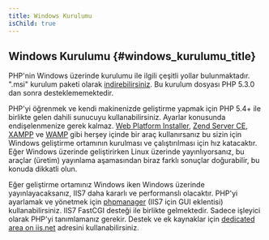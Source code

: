 ```yaml
---
title: Windows Kurulumu
isChild: true
---
```


## Windows Kurulumu {#windows_kurulumu_title}

PHP'nin Windows üzerinde kurulumu ile ilgili çeşitli yollar bulunmaktadır. ".msi" kurulum paketi olarak [indirebilirsiniz][php-downloads]. Bu kurulum dosyası PHP 5.3.0 dan sonra desteklememektedir.

PHP'yi öğrenmek ve kendi makinenizde geliştirme yapmak için PHP 5.4+ ile birlikte gelen dahili sunucuyu kullanabilirsiniz. Ayarlar konusunda endişelenmenize gerek kalmaz. [Web Platform Installer][wpi], 
[Zend Server CE][zsce], [XAMPP][xampp] ve [WAMP][wamp] gibi herşey içinde bir araç kullanırsanız bu sizin için Windows geliştirme ortamının kurulması ve çalıştırılması için hız katacaktır. Eğer Windows üzerinde geliştirirken Linux üzerinde yayınlıyorsanız, bu araçlar (üretim) yayınlama aşamasından biraz farklı sonuçlar doğurabilir, bu konuda dikkatli olun.

Eğer geliştirme ortamınız Windows iken Windows üzerinde yayınlayacaksanız, IIS7 daha kararlı ve performanslı olacaktır. PHP'yi ayarlamak ve yönetmek için [phpmanager][phpmanager] (IIS7 için GUI eklentisi) kullanabilirsiniz. IIS7 FastCGI desteği ile birlikte gelmektedir. Sadece işleyici olarak PHP'yi tanımlamanız gerekir. Destek ve ek kaynaklar için [dedicated area on iis.net][php-iis] adresini kullanabilirsiniz.

[php-downloads]: http://windows.php.net
[phpmanager]: http://phpmanager.codeplex.com/
[wpi]: http://www.microsoft.com/web/downloads/platform.aspx
[zsce]: http://www.zend.com/en/products/server-ce/
[xampp]: http://www.apachefriends.org/en/xampp.html
[wamp]: http://www.wampserver.com/
[php-iis]: http://php.iis.net/
